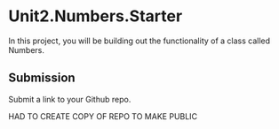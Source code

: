 # Unit2.Numbers.Starter

In this project, you will be building out the functionality of a class called Numbers.

## Submission

Submit a link to your Github repo.

HAD TO CREATE COPY OF REPO TO MAKE PUBLIC

